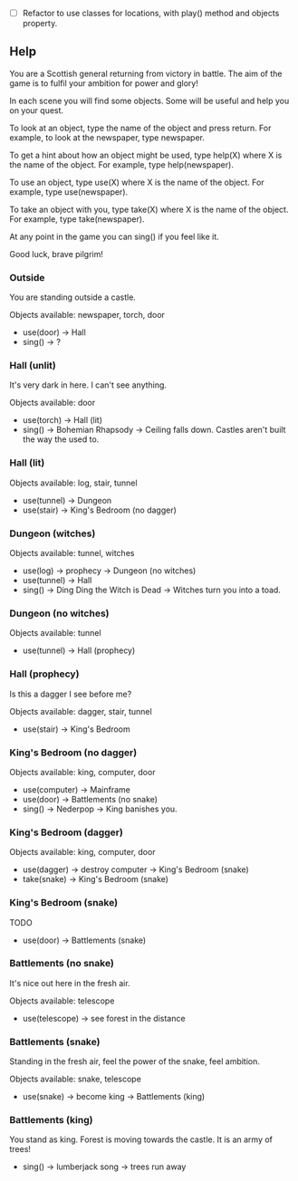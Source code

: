 * [ ] Refactor to use classes for locations, with play() method and objects property.

## Help

You are a Scottish general returning from victory in battle. The aim of the game is to fulfil your ambition for power and glory!

In each scene you will find some objects. Some will be useful and help you on your quest.

To look at an object, type the name of the object and press return. For example, to look at the newspaper, type newspaper.

To get a hint about how an object might be used, type help(X) where X is the name of the object. For example, type help(newspaper).

To use an object, type use(X) where X is the name of the object. For example, type use(newspaper). 

To take an object with you, type take(X) where X is the name of the object. For example, type take(newspaper).

At any point in the game you can sing() if you feel like it.

Good luck, brave pilgrim!

### Outside

You are standing outside a castle. 

Objects available: newspaper, torch, door

* use(door) -> Hall
* sing() -> ?

### Hall (unlit)

It's very dark in here. I can't see anything.

Objects available: door

* use(torch) -> Hall (lit)
* sing() -> Bohemian Rhapsody -> Ceiling falls down. Castles aren't built the way the used to.

### Hall (lit)

Objects available: log, stair, tunnel

* use(tunnel) -> Dungeon
* use(stair) -> King's Bedroom (no dagger)

### Dungeon (witches)

Objects available: tunnel, witches

* use(log) -> prophecy -> Dungeon (no witches)
* use(tunnel) -> Hall
* sing() -> Ding Ding the Witch is Dead -> Witches turn you into a toad.

### Dungeon (no witches)

Objects available: tunnel

* use(tunnel) -> Hall (prophecy)

### Hall (prophecy)

Is this a dagger I see before me?

Objects available: dagger, stair, tunnel

* use(stair) -> King's Bedroom

### King's Bedroom (no dagger)

Objects available: king, computer, door

* use(computer) -> Mainframe
* use(door) -> Battlements (no snake)
* sing() -> Nederpop -> King banishes you.

### King's Bedroom (dagger)

Objects available: king, computer, door

* use(dagger) -> destroy computer -> King's Bedroom (snake)
* take(snake) -> King's Bedroom (snake)

### King's Bedroom (snake)

TODO

* use(door) -> Battlements (snake)

### Battlements (no snake)

It's nice out here in the fresh air.

Objects available: telescope

* use(telescope) -> see forest in the distance

### Battlements (snake)

Standing in the fresh air, feel the power of the snake, feel ambition.

Objects available: snake, telescope

* use(snake) -> become king -> Battlements (king)

### Battlements (king)

You stand as king. Forest is moving towards the castle. It is an army of trees!

* sing() -> lumberjack song -> trees run away